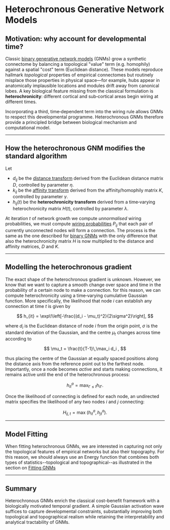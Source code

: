 # Heterochronous Generative Network Models

## Motivation: why account for developmental time?

Classic [binary generative network models](binary-gnms.md) (GNMs) grow a synthetic connectome by balancing a topological "value" term (e.g. homophily) against a spatial "cost" term (Euclidean distance). These models reproduce hallmark *topological* properties of empirical connectomes but routinely misplace those properties in physical space—for example, hubs appear in anatomically implausible locations and modules drift away from canonical lobes. A key biological feature missing from the classical formulation is **heterochronicity**: different cortical and sub‑cortical areas begin wiring at different times.

Incorporating a third, time‑dependent term into the wiring rule allows GNMs to respect this developmental programme. Heterochronous GNMs therefore provide a principled bridge between biological mechanism and computational model.

------------------------------------------------------------------------

## How the heterochronous GNM modifies the standard algorithm

Let

-   $d_{ij}$ be the [distance transform](glossary.md#distance-transform-d) derived from the Euclidean distance matrix $D$, controlled by parameter $\eta$.
-   $k_{ij}$ be the [affinity transform](glossary.md#affinity-transform-k) derived from the affinity/homophily matrix $K$, controlled by parameter $\gamma$.
-   $h_{ij}(t)$ be the **heterochronicity transform** derived from a time‑varying heterochronicity matrix $H(t)$, controlled by parameter $\lambda$.

At iteration $t$ of network growth we compute *unnormalised* wiring probabilities, we must compute [wiring probabilities](glossary.md#wiring-probabilities) $P_{ij}$ that each pair of currently unconnected nodes will form a connection. The process is the same as the one described for [binary GNMs](binary-gnms.md#computing-wiring-probabilities) with the only difference that also the heterochronicity matrix $H$ is now multiplied to the distance and affinity matrices, $D$ and $K$.

------------------------------------------------------------------------

## Modelling the heterochronous gradient

The exact shape of the heterochronous gradient is unknown. However, we know that we want to capture a smooth change over space and time in the probability of a certain node to make a connection. for this reason, we can compute heterochronicity using a time‑varying cumulative Gaussian function. More specifically, the likelihood that node $i$ can establish any connection at time $t$ is given by

$$
 h_{it} = \exp\!\left[-\frac{(d_i - \mu_t)^2}{2\sigma^2}\right],
$$

where $d_i$ is the Euclidean distance of node $i$ from the origin point, $\sigma$ is the standard deviation of the Gaussian, and the centre $\mu_t$ changes across time according to

$$
 \mu_t = \frac{t}{T-1}\,\max_i d_i ,
$$

thus placing the centre of the Gaussian at equally spaced positions along the distance axis from the reference point out to the farthest node. Importantly, once a node becomes *active* and starts making connections, it remains active until the end of the heterochronous process:

$$
 h^{a}_{it} = \max_{t' \le t} h_{i t'}.
$$

Once the likelihood of connecting is defined for each node, an undirected matrix specifies the likelihood of any two nodes $i$ and $j$ connecting:

$$
 H_{ij,t} = \max\!\bigl(h^{a}_{it}, h^{a}_{jt}\bigr). 
$$

------------------------------------------------------------------------

## Model Fitting

When fitting heterochronous GNMs, we are interested in capturing not only the topological features of empirical networks but also their topography. For this reason, we should always use an Energy function that combines both types of statistics--topological and topographical--as illustrated in the section on [Fitting GNMs](fitting-gnms.md)

------------------------------------------------------------------------

## Summary

Heterochronous GNMs enrich the classical cost–benefit framework with a biologically motivated temporal gradient. A simple Gaussian activation wave suffices to capture developmental constraints, substantially improving both topological and topographical realism while retaining the interpretability and analytical tractability of GNMs.